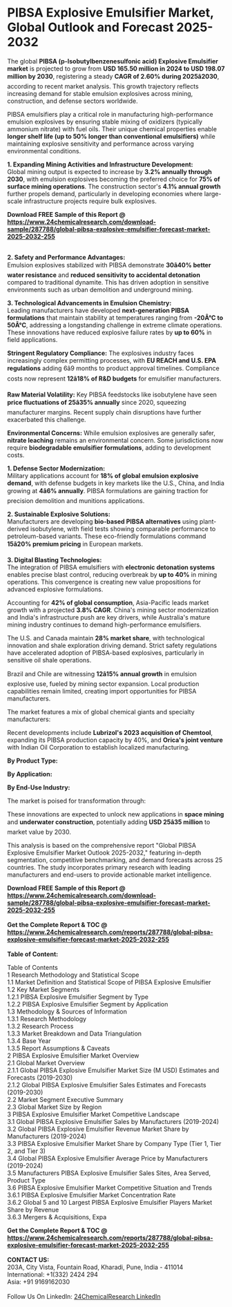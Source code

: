 <h1>PIBSA Explosive Emulsifier Market, Global Outlook and Forecast 2025-2032</h1><p>The global <strong>PIBSA (p-Isobutylbenzenesulfonic acid) Explosive Emulsifier market</strong> is projected to grow from <strong>USD 165.50 million in 2024 to USD 198.07 million by 2030</strong>, registering a steady <strong>CAGR of 2.60% during 2025â2030</strong>, according to recent market analysis. This growth trajectory reflects increasing demand for stable emulsion explosives across mining, construction, and defense sectors worldwide.</p><p>PIBSA emulsifiers play a critical role in manufacturing high-performance emulsion explosives by ensuring stable mixing of oxidizers (typically ammonium nitrate) with fuel oils. Their unique chemical properties enable <strong>longer shelf life (up to 50% longer than conventional emulsifiers)</strong> while maintaining explosive sensitivity and performance across varying environmental conditions.</p><p><strong>1. Expanding Mining Activities and Infrastructure Development:</strong><br>
Global mining output is expected to increase by <strong>3.2% annually through 2030</strong>, with emulsion explosives becoming the preferred choice for <strong>75% of surface mining operations</strong>. The construction sector's <strong>4.1% annual growth</strong> further propels demand, particularly in developing economies where large-scale infrastructure projects require bulk explosives.</p><div><b>Download FREE Sample of this Report @ 
            <a href="https://www.24chemicalresearch.com/download-sample/287788/global-pibsa-explosive-emulsifier-forecast-market-2025-2032-255">
            https://www.24chemicalresearch.com/download-sample/287788/global-pibsa-explosive-emulsifier-forecast-market-2025-2032-255</a></b></div><br><p><strong>2. Safety and Performance Advantages:</strong><br>
Emulsion explosives stabilized with PIBSA demonstrate <strong>30â40% better water resistance</strong> and <strong>reduced sensitivity to accidental detonation</strong> compared to traditional dynamite. This has driven adoption in sensitive environments such as urban demolition and underground mining.</p><p><strong>3. Technological Advancements in Emulsion Chemistry:</strong><br>
Leading manufacturers have developed <strong>next-generation PIBSA formulations</strong> that maintain stability at temperatures ranging from <strong>-20Â°C to 50Â°C</strong>, addressing a longstanding challenge in extreme climate operations. These innovations have reduced explosive failure rates by <strong>up to 60%</strong> in field applications.</p><p><strong>Stringent Regulatory Compliance:</strong> The explosives industry faces increasingly complex permitting processes, with <strong>EU REACH and U.S. EPA regulations</strong> adding 6â9 months to product approval timelines. Compliance costs now represent <strong>12â18% of R&amp;D budgets</strong> for emulsifier manufacturers.</p><p><strong>Raw Material Volatility:</strong> Key PIBSA feedstocks like isobutylene have seen <strong>price fluctuations of 25â35% annually</strong> since 2020, squeezing manufacturer margins. Recent supply chain disruptions have further exacerbated this challenge.</p><p><strong>Environmental Concerns:</strong> While emulsion explosives are generally safer, <strong>nitrate leaching</strong> remains an environmental concern. Some jurisdictions now require <strong>biodegradable emulsifier formulations</strong>, adding to development costs.</p><p><strong>1. Defense Sector Modernization:</strong><br>
Military applications account for <strong>18% of global emulsion explosive demand</strong>, with defense budgets in key markets like the U.S., China, and India growing at <strong>4â6% annually</strong>. PIBSA formulations are gaining traction for precision demolition and munitions applications.</p><p><strong>2. Sustainable Explosive Solutions:</strong><br>
Manufacturers are developing <strong>bio-based PIBSA alternatives</strong> using plant-derived isobutylene, with field tests showing comparable performance to petroleum-based variants. These eco-friendly formulations command <strong>15â20% premium pricing</strong> in European markets.</p><p><strong>3. Digital Blasting Technologies:</strong><br>
The integration of PIBSA emulsifiers with <strong>electronic detonation systems</strong> enables precise blast control, reducing overbreak by <strong>up to 40%</strong> in mining operations. This convergence is creating new value propositions for advanced explosive formulations.</p><p>Accounting for <strong>42% of global consumption</strong>, Asia-Pacific leads market growth with a projected <strong>3.8% CAGR</strong>. China's mining sector modernization and India's infrastructure push are key drivers, while Australia's mature mining industry continues to demand high-performance emulsifiers.</p><p>The U.S. and Canada maintain <strong>28% market share</strong>, with technological innovation and shale exploration driving demand. Strict safety regulations have accelerated adoption of PIBSA-based explosives, particularly in sensitive oil shale operations.</p><p>Brazil and Chile are witnessing <strong>12â15% annual growth</strong> in emulsion explosive use, fueled by mining sector expansion. Local production capabilities remain limited, creating import opportunities for PIBSA manufacturers.</p><p>The market features a mix of global chemical giants and specialty manufacturers:</p><p>Recent developments include <strong>Lubrizol's 2023 acquisition of Chemtool</strong>, expanding its PIBSA production capacity by 40%, and <strong>Orica's joint venture</strong> with Indian Oil Corporation to establish localized manufacturing.</p><p><strong>By Product Type:</strong></p><p><strong>By Application:</strong></p><p><strong>By End-Use Industry:</strong></p><p>The market is poised for transformation through:</p><p>These innovations are expected to unlock new applications in <strong>space mining</strong> and <strong>underwater construction</strong>, potentially adding <strong>USD 25â35 million</strong> to market value by 2030.</p><p>This analysis is based on the comprehensive report "Global PIBSA Explosive Emulsifier Market Outlook 2025-2032," featuring in-depth segmentation, competitive benchmarking, and demand forecasts across 25 countries. The study incorporates primary research with leading manufacturers and end-users to provide actionable market intelligence.</p><div><b>Download FREE Sample of this Report @ 
            <a href="https://www.24chemicalresearch.com/download-sample/287788/global-pibsa-explosive-emulsifier-forecast-market-2025-2032-255">
            https://www.24chemicalresearch.com/download-sample/287788/global-pibsa-explosive-emulsifier-forecast-market-2025-2032-255</a></b></div><br><div><b>Get the Complete Report & TOC @ 
            <a href="https://www.24chemicalresearch.com/reports/287788/global-pibsa-explosive-emulsifier-forecast-market-2025-2032-255">
            https://www.24chemicalresearch.com/reports/287788/global-pibsa-explosive-emulsifier-forecast-market-2025-2032-255</a></b></div><br>
            <b>Table of Content:</b><p>Table of Contents<br />
1 Research Methodology and Statistical Scope<br />
1.1 Market Definition and Statistical Scope of PIBSA Explosive Emulsifier<br />
1.2 Key Market Segments<br />
1.2.1 PIBSA Explosive Emulsifier Segment by Type<br />
1.2.2 PIBSA Explosive Emulsifier Segment by Application<br />
1.3 Methodology & Sources of Information<br />
1.3.1 Research Methodology<br />
1.3.2 Research Process<br />
1.3.3 Market Breakdown and Data Triangulation<br />
1.3.4 Base Year<br />
1.3.5 Report Assumptions & Caveats<br />
2 PIBSA Explosive Emulsifier Market Overview<br />
2.1 Global Market Overview<br />
2.1.1 Global PIBSA Explosive Emulsifier Market Size (M USD) Estimates and Forecasts (2019-2030)<br />
2.1.2 Global PIBSA Explosive Emulsifier Sales Estimates and Forecasts (2019-2030)<br />
2.2 Market Segment Executive Summary<br />
2.3 Global Market Size by Region<br />
3 PIBSA Explosive Emulsifier Market Competitive Landscape<br />
3.1 Global PIBSA Explosive Emulsifier Sales by Manufacturers (2019-2024)<br />
3.2 Global PIBSA Explosive Emulsifier Revenue Market Share by Manufacturers (2019-2024)<br />
3.3 PIBSA Explosive Emulsifier Market Share by Company Type (Tier 1, Tier 2, and Tier 3)<br />
3.4 Global PIBSA Explosive Emulsifier Average Price by Manufacturers (2019-2024)<br />
3.5 Manufacturers PIBSA Explosive Emulsifier Sales Sites, Area Served, Product Type<br />
3.6 PIBSA Explosive Emulsifier Market Competitive Situation and Trends<br />
3.6.1 PIBSA Explosive Emulsifier Market Concentration Rate<br />
3.6.2 Global 5 and 10 Largest PIBSA Explosive Emulsifier Players Market Share by Revenue<br />
3.6.3 Mergers & Acquisitions, Expa</p><div><b>Get the Complete Report & TOC @ 
            <a href="https://www.24chemicalresearch.com/reports/287788/global-pibsa-explosive-emulsifier-forecast-market-2025-2032-255">
            https://www.24chemicalresearch.com/reports/287788/global-pibsa-explosive-emulsifier-forecast-market-2025-2032-255</a></b></div><br><b>CONTACT US:</b><br>
            203A, City Vista, Fountain Road, Kharadi, Pune, India - 411014<br>
            International: +1(332) 2424 294<br>
            Asia: +91 9169162030 <br><br>
            Follow Us On LinkedIn: <a href="https://www.linkedin.com/company/24chemicalresearch/">24ChemicalResearch LinkedIn</a>